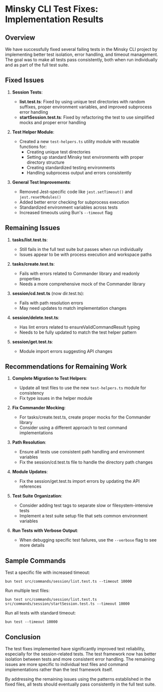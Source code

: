 # Minsky CLI Test Fixes: Implementation Results

## Overview

We have successfully fixed several failing tests in the Minsky CLI project by implementing better test isolation, error handling, and timeout management. The goal was to make all tests pass consistently, both when run individually and as part of the full test suite.

## Fixed Issues

1. **Session Tests**:
   - **list.test.ts**: Fixed by using unique test directories with random suffixes, proper environment variables, and improved subprocess error handling
   - **startSession.test.ts**: Fixed by refactoring the test to use simplified mocks and proper error handling

2. **Test Helper Module**:
   - Created a new `test-helpers.ts` utility module with reusable functions for:
     - Creating unique test directories
     - Setting up standard Minsky test environments with proper directory structure
     - Creating standardized testing environments
     - Handling subprocess output and errors consistently

3. **General Test Improvements**:
   - Removed Jest-specific code like `jest.setTimeout()` and `jest.resetModules()`
   - Added better error checking for subprocess execution
   - Standardized environment variables across tests
   - Increased timeouts using Bun's `--timeout` flag

## Remaining Issues

1. **tasks/list.test.ts**:
   - Still fails in the full test suite but passes when run individually
   - Issues appear to be with process execution and workspace paths

2. **tasks/create.test.ts**:
   - Fails with errors related to Commander library and readonly properties
   - Needs a more comprehensive mock of the Commander library

3. **session/cd.test.ts** (now dir.test.ts):
   - Fails with path resolution errors
   - May need updates to match implementation changes

4. **session/delete.test.ts**:
   - Has lint errors related to ensureValidCommandResult typing
   - Needs to be fully updated to match the test helper pattern

5. **session/get.test.ts**:
   - Module import errors suggesting API changes

## Recommendations for Remaining Work

1. **Complete Migration to Test Helpers**:
   - Update all test files to use the new `test-helpers.ts` module for consistency
   - Fix type issues in the helper module

2. **Fix Commander Mocking**:
   - For tasks/create.test.ts, create proper mocks for the Commander library
   - Consider using a different approach to test command implementations

3. **Path Resolution**:
   - Ensure all tests use consistent path handling and environment variables
   - Fix the session/cd.test.ts file to handle the directory path changes

4. **Module Updates**:
   - Fix the session/get.test.ts import errors by updating the API references

5. **Test Suite Organization**:
   - Consider adding test tags to separate slow or filesystem-intensive tests
   - Implement a test suite setup file that sets common environment variables

6. **Run Tests with Verbose Output**:
   - When debugging specific test failures, use the `--verbose` flag to see more details

## Sample Commands

Test a specific file with increased timeout:
```
bun test src/commands/session/list.test.ts --timeout 10000
```

Run multiple test files:
```
bun test src/commands/session/list.test.ts src/commands/session/startSession.test.ts --timeout 10000
```

Run all tests with standard timeout:
```
bun test --timeout 10000
```

## Conclusion

The test fixes implemented have significantly improved test reliability, especially for the session-related tests. The test framework now has better isolation between tests and more consistent error handling. The remaining issues are more specific to individual test files and command implementations rather than the test framework itself.

By addressing the remaining issues using the patterns established in the fixed files, all tests should eventually pass consistently in the full test suite. 
